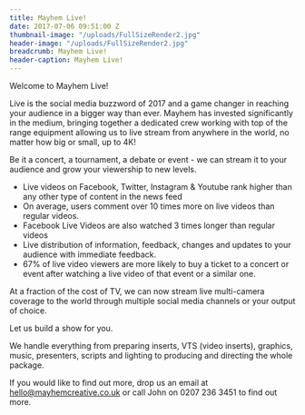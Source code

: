 ```yaml
---
title: Mayhem Live!
date: 2017-07-06 09:51:00 Z
thumbnail-image: "/uploads/FullSizeRender2.jpg"
header-image: "/uploads/FullSizeRender2.jpg"
breadcrumb: Mayhem Live!
header-caption: Mayhem Live!
---
```


Welcome to Mayhem Live!

Live is the social media buzzword of 2017 and a game changer in reaching your audience in a bigger way than ever. Mayhem has invested significantly in the medium, bringing together a dedicated crew working with top of the range equipment allowing us to live stream from anywhere in the world, no matter how big or small, up to 4K! 

Be it a concert, a tournament, a debate or event - we can stream it to your audience and grow your viewership to new levels.

- Live videos on Facebook, Twitter, Instagram & Youtube rank higher than any other type of content in the news feed
- On average, users comment over 10 times more on live videos than regular videos.
- Facebook Live Videos are also watched 3 times longer than regular videos
- Live distribution of information, feedback, changes and updates to your audience with immediate feedback.
- 67% of live video viewers are more likely to buy a ticket to a concert or event after watching a live video of that event or a similar one.

At a fraction of the cost of TV, we can now stream live multi-camera coverage to the world through multiple social media channels or your output of choice. 

Let us build a show for you.

We handle everything from preparing inserts, VTS (video inserts), graphics, music, presenters, scripts and lighting to producing and directing the whole package. 

If you would like to find out more, drop us an email at hello@mayhemcreative.co.uk or call John on 0207 236 3451 to find out more.
